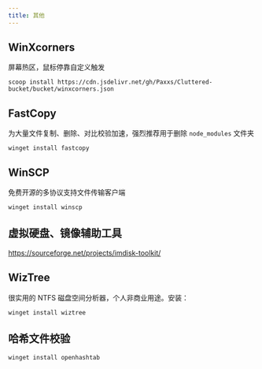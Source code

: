 ```yaml
---
title: 其他
---
```


## WinXcorners

屏幕热区，鼠标停靠自定义触发

    scoop install https://cdn.jsdelivr.net/gh/Paxxs/Cluttered-bucket/bucket/winxcorners.json

## FastCopy

为大量文件复制、删除、对比校验加速，强烈推荐用于删除 `node_modules` 文件夹

    winget install fastcopy

## WinSCP

免费开源的多协议支持文件传输客户端

    winget install winscp

## 虚拟硬盘、镜像辅助工具

https://sourceforge.net/projects/imdisk-toolkit/

## WizTree

很实用的 NTFS 磁盘空间分析器，个人非商业用途。安装：

    winget install wiztree

## 哈希文件校验

    winget install openhashtab
